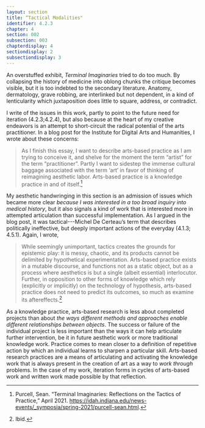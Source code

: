 ```yaml
---
layout: section
title: “Tactical Modalities"
identifier: 4.2.3
chapter: 4
section: 002
subsection: 003
chapterdisplay: 4
sectiondisplay: 2
subsectiondisplay: 3
---
```


An overstuffed exhibit, *Terminal Imaginaries* tried to do too much. By collapsing the history of medicine into oblong chunks the critique becomes visible, but it is too indebted to the secondary literature. Anatomy, dermatology, grave robbing, are interlinked but not dependent, in a kind of lenticularity which juxtaposition does little to square, address, or contradict.

I write of the issues in this work, partly to point to the future need for iteration (4.2.3;4.2.4), but also because at the heart of my creative endeavors is an attempt to short-circuit the radical potential of the arts practitioner. In a blog post for the Institute for Digital Arts and Humanities, I wrote about these concerns: 

>As I finish this essay, I want to describe arts-based practice as I am trying to conceive it, and shelve for the moment the term “artist” for the term “practitioner”. Partly I want to sidestep the immense cultural baggage associated with the term ‘art’ in favor of thinking of reimagining aesthetic labor. Arts-based practice is a knowledge practice in and of itself.[^fn1]

My aesthetic handwringing in this section is an admission of issues which became more clear *because I was interested in a too broad inquiry into medical history*, but it also signals a kind of work that is interested more in attempted articulation than successful implementation. As I argued in the blog post, it was tactical---Michel De Certeau’s term that describes politically ineffective, but deeply important actions of the everyday (4.1.3; 4.5.1). Again, I wrote, 

>While seemingly unimportant, tactics creates the grounds for epistemic play: it is messy, chaotic, and its products cannot be delimited by hypothetical experimentation. Arts-based practice exists in a mutable discourse, and functions not as a static object, but as a process where aesthetics is but a single (albeit essential) interlocutor. Further, in opposition to other forms of knowledge which rely (explicitly or implicitly) on the technology of hypothesis, arts-based practice does not need to predict its outcomes, so much as examine its aftereffects.[^fn2]

As a knowledge practice, arts-based research is less about completed projects than about *the ways different methods and approaches enable different relationships between objects*. The success or failure of the individual project is less important than the ways it can help articulate further intervention, be it in future aesthetic work or more traditional knowledge work. Practice comes to mean closer to a definition of repetitive action by which an individual learns to sharpen a particular skill. Arts-based research practices are a means of articulating and activating the knowledge work that is always present in the creation of art as a way to *work through* problems. In the case of my work, iteration forms in cycles of arts-based work and written work made possible by that reflection.

[^fn1]: Purcell, Sean. “Terminal Imaginaries: Reflections on the Tactics of Practice,” April 2021. <https://idah.indiana.edu/news-events/_symposia/spring-2021/purcell-sean.html>.

[^fn2]: Ibid.
